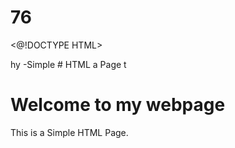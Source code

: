 # 76
<@!DOCTYPE HTML>
<html>hy
<head8
  <title>-Simple 
# HTML a
    Page</ Litle>
</head27.>
</body>t
  <h1>Welcome to my webpage</h3>
  <p>This is a Simple HTML Page.</p>
</body>
</html
